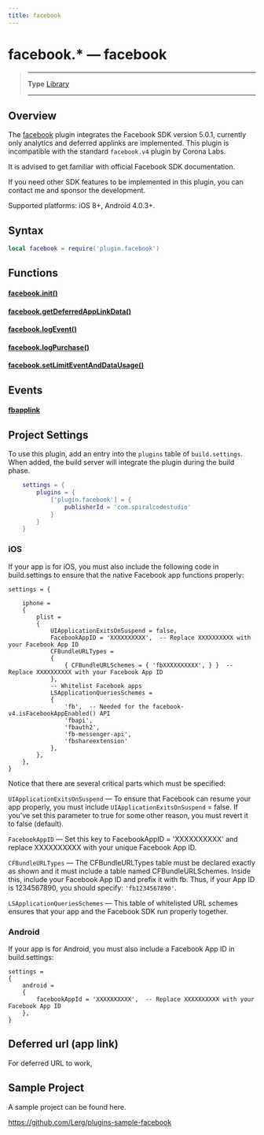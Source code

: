 ```yaml
---
title: facebook
---
```

# facebook.* &mdash; facebook

> --------------------- ------------------------------------------------------------------------------------------
> __Type__              [Library](https://docs.coronalabs.com/api/type/library.html)
> --------------------- ------------------------------------------------------------------------------------------


## Overview

The [facebook](https://marketplace.coronalabs.com/plugin/facebook) plugin integrates the Facebook SDK version 5.0.1, currently only analytics and deferred applinks are implemented. This plugin is incompatible with the standard `facebook.v4` plugin by Corona Labs.

It is advised to get familiar with official Facebook SDK documentation.

If you need other SDK features to be implemented in this plugin, you can contact me and sponsor the development.

Supported platforms: iOS 8+, Android 4.0.3+.

## Syntax
```lua
local facebook = require('plugin.facebook')  
```
## Functions

#### [facebook.init()](/plugin/facebook/init)

#### [facebook.getDeferredAppLinkData()](/plugin/facebook/getDeferredAppLinkData)

#### [facebook.logEvent()](/plugin/facebook/logEvent)

#### [facebook.logPurchase()](/plugin/facebook/logPurchase)

#### [facebook.setLimitEventAndDataUsage()](/plugin/facebook/setLimitEventAndDataUsage)

## Events

#### [fbapplink](/plugin/facebook/event/fbapplink/)

## Project Settings

To use this plugin, add an entry into the `plugins` table of `build.settings`. When added, the build server will integrate the plugin during the build phase.

```lua
	settings = {
		plugins = {
			['plugin.facebook'] = {
				publisherId = 'com.spiralcodestudio'
			}
		}
	}
```

### iOS
If your app is for iOS, you must also include the following code in build.settings to ensure that the native Facebook app functions properly:
```
settings = {
 
    iphone =
    {
        plist =
        {
            UIApplicationExitsOnSuspend = false,
            FacebookAppID = 'XXXXXXXXXX',  -- Replace XXXXXXXXXX with your Facebook App ID
            CFBundleURLTypes =
            {
                { CFBundleURLSchemes = { 'fbXXXXXXXXXX', } }  -- Replace XXXXXXXXXX with your Facebook App ID
            },
            -- Whitelist Facebook apps
            LSApplicationQueriesSchemes =
            {
                'fb',  -- Needed for the facebook-v4.isFacebookAppEnabled() API
                'fbapi',
                'fbauth2',
                'fb-messenger-api',
                'fbshareextension'
            },
        },
    },
}
```
Notice that there are several critical parts which must be specified:

`UIApplicationExitsOnSuspend` — To ensure that Facebook can resume your app properly, you must include `UIApplicationExitsOnSuspend` = false. If you've set this parameter to true for some other reason, you must revert it to false (default).

`FacebookAppID` — Set this key to FacebookAppID = 'XXXXXXXXXX' and replace XXXXXXXXXX with your unique Facebook App ID.

`CFBundleURLTypes` — The CFBundleURLTypes table must be declared exactly as shown and it must include a table named CFBundleURLSchemes. Inside this, include your Facebook App ID and prefix it with fb. Thus, if your App ID is 1234567890, you should specify: `'fb1234567890'`.

`LSApplicationQueriesSchemes` — This table of whitelisted URL schemes ensures that your app and the Facebook SDK run properly together.

### Android
If your app is for Android, you must also include a Facebook App ID in build.settings:
```
settings = 
{
    android =
    {
        facebookAppId = 'XXXXXXXXXX',  -- Replace XXXXXXXXXX with your Facebook App ID
    },
}
```

## Deferred url (app link)

For deferred URL to work, 

## Sample Project

A sample project can be found here.

https://github.com/Lerg/plugins-sample-facebook